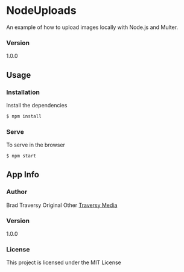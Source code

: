 # NodeUploads

An example of how to upload images locally with Node.js and Multer.

### Version
1.0.0

## Usage

### Installation

Install the dependencies

```sh
$ npm install
```

### Serve
To serve in the browser

```sh
$ npm start
```

## App Info

### Author

Brad Traversy
Original Other [Traversy Media](http://www.traversymedia.com)

### Version

1.0.0

### License

This project is licensed under the MIT License
